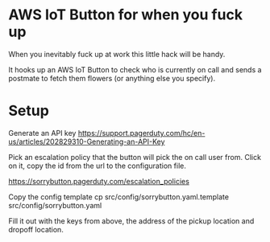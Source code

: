 # AWS IoT Button for when you fuck up

When you inevitably fuck up at work this little hack will be handy.

It hooks up an AWS IoT Button to check who is currently on call and 
sends a postmate to fetch them flowers (or anything else you specify).

# Setup
Generate an API key
https://support.pagerduty.com/hc/en-us/articles/202829310-Generating-an-API-Key

Pick an escalation policy that the button will pick the on call user from. Click on it, copy the id from the url
to the configuration file.

https://sorrybutton.pagerduty.com/escalation_policies

Copy the config template
cp src/config/sorrybutton.yaml.template src/config/sorrybutton.yaml

Fill it out with the keys from above, the address of the pickup location and dropoff location.